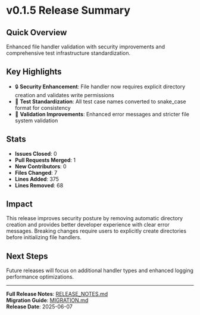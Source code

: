 # v0.1.5 Release Summary

## Quick Overview
Enhanced file handler validation with security improvements and comprehensive test infrastructure standardization.

## Key Highlights
- 🔒 **Security Enhancement**: File handler now requires explicit directory creation and validates write permissions
- 🧪 **Test Standardization**: All test case names converted to snake_case format for consistency
- 🎯 **Validation Improvements**: Enhanced error messages and stricter file system validation

## Stats
- **Issues Closed**: 0
- **Pull Requests Merged**: 1
- **New Contributors**: 0
- **Files Changed**: 7
- **Lines Added**: 375
- **Lines Removed**: 68

## Impact
This release improves security posture by removing automatic directory creation and provides better developer experience with clear error messages. Breaking changes require users to explicitly create directories before initializing file handlers.

## Next Steps
Future releases will focus on additional handler types and enhanced logging performance optimizations.

---
**Full Release Notes**: [RELEASE_NOTES.md](./RELEASE_NOTES.md)  
**Migration Guide**: [MIGRATION.md](./MIGRATION.md)  
**Release Date**: 2025-06-07
